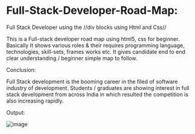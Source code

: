 # Full-Stack-Developer-Road-Map:
Full Stack Developer using the //div blocks using Html and Css//

This is a Full-stack developer road map using html5, css for beginner. Basically It shows various roles & their requires programming language, technologies, skill-sets, frames works etc. It gives candidate end to end clear understanding / beginner simple map to follow.

Conclusion:


Full Stack development is the booming career in the filed of software industry of development. Students / graduates are showing interest in full stack development from across India in which resulted the competition is also increasing rapidly.

Output:

![image](https://user-images.githubusercontent.com/126344231/228320281-007cb645-4d53-4ccd-b3ac-94b93f804fbc.png)
